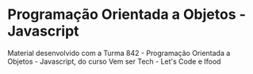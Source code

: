 # Programação Orientada a Objetos - Javascript

Material desenvolvido com a Turma 842 - Programação Orientada a Objetos - Javascript, do curso Vem ser Tech - Let's Code e Ifood
